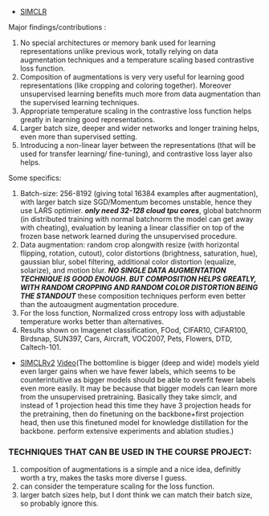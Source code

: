 * [SIMCLR](https://github.com/manas1iitr/PapersSummary/blob/master/simclr.pdf)

Major findings/contributions : 
1. No special architectures or memory bank used for learning representations unlike previous work, totally relying on data augmentation techniques and a temperature scaling based contrastive loss function.
2. Composition of augmentations is very very useful for learning good representations (like cropping and coloring together). Moreover unsupervised learning benefits much more from data augmentation than the supervised learning techniques.
3. Appropriate temperature scaling in the contrastive loss function helps greatly in learning good representations.
4. Larger batch size, deeper and wider networks and longer training helps, even more than supervised setting.
5. Introducing a non-linear layer between the representations (that will be used for transfer learning/ fine-tuning), and contrastive loss layer also helps.
                 
Some specifics:
1. Batch-size: 256-8192 (giving total 16384 examples after augmentation), with larger batch size SGD/Momentum becomes unstable, hence they use LARS optimier. ***only need 32-128 cloud tpu cores***, global batchnorm (in distributed training with normal batchnorm the model can get away with cheating), evaluation by leaning a linear classifier on top of the frozen base network learned during the unsupervised procedure.
2. Data augmentation: random crop alongwith resize (with horizontal flipping, rotation, cutout), color distortions (brightness, saturation, hue), gaussian blur, sobel filtering, additional color distortion (equalize, solarize), and motion blur. ***NO SINGLE DATA AUGMENTATION TECHNIQUE IS GOOD ENOUGH. BUT COMPOSITION HELPS GREATLY, WITH RANDOM CROPPING AND RANDOM COLOR DISTORTION BEING THE STANDOUT*** these composition techniques perform even better than the autoaugment augmentation procedure.
3. For the loss function, Normalized cross entropy loss with adjustable temperature works better than alternatives.
4. Results shown on Imagenet classification, FOod, CIFAR10, CIFAR100, Birdsnap, SUN397, Cars, Aircraft, VOC2007, Pets, Flowers, DTD, Caltech-101.


* [SIMCLRv2](https://arxiv.org/abs/2006.10029) [Video](https://www.youtube.com/watch?v=2lkUNDZld-4)(The bottomline is bigger (deep and wide) models yield even larger gains when we have fewer labels, which seems to be counterintuitive as bigger models should be able to overfit fewer labels even more easily. It may be because that bigger models can learn more from the unsupervised pretraining. Basically they take simclr, and instead of 1 projection head this time they have 3 projection heads for the pretraining, then do finetuning on the backbone+first projection head, then use this finetuned model for knowledge distillation for the backbone. perform extensive experiments and ablation studies.)


### TECHNIQUES THAT CAN BE USED IN THE COURSE PROJECT: ###
1. composition of augmentations is a simple and a nice idea, definitly worth a try, makes the tasks more diverse I guess.
2. can consider the temperature scaling for the loss function.
3. larger batch sizes help, but I dont think we can match their batch size, so probably ignore this.
